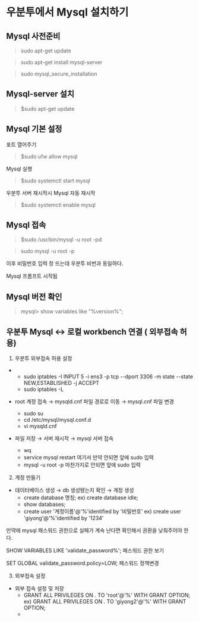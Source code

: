 # 우분투에서 Mysql 설치하기

## Mysql 사전준비
>sudo apt-get update

>sudo apt-get install mysql-server

>sudo mysql_secure_installation

## Mysql-server 설치
> $sudo apt-get update

## Mysql 기본 설정
포트 열어주기
> $sudo ufw allow mysql

Mysql 실행
> $sudo systemctl start mysql

우분투 서버 재시작시 Mysql 자동 재시작
> $sudo systemctl enable mysql

## Mysql 접속
> $sudo /usr/bin/mysql -u root -pd
 
>sudo mysql -u root -p

이후 비밀번호 입력 창 뜨는데 우분투 비번과 동일하다.

Mysql 프롬프트 시작됨

## Mysql 버전 확인
> mysql> show variables like "%version%";

## 우분투 Mysql <-> 로컬 workbench 연결 ( 외부접속 허용)
1. 우분투 외부접속 허용 설정
- 
  - sudo iptables -I INPUT 5 -i ens3 -p tcp --dport 3306 -m state --state NEW,ESTABLISHED -j ACCEPT
  - sudo iptables -L  

- root 계정 접속 → mysqld.cnf 파일 경로로 이동 → mysql.cnf 파일 변경
  - sudo su
  - cd /etc/mysql/mysql.conf.d
  - vi mysqld.cnf
- 파일 저장 → 서버 재시작 → mysql 서버 접속
  - wq
  - service mysql restart  여기서 만약 안되면 앞에 sudo 입력
  - mysql -u root -p  마찬가지로 안되면 앞에 sudo 입력 

2. 계정 만들기
- 데이터베이스 생성 → db 생성됐는지 확인 → 계정 생성
  - create database 명칭;   ex) create database idle;
  - show databases;
  - create user '계정이름'@'%'identified by '비밀번호'   ex) create user 'giyong'@'%'identified by '1234'

만약에 mysql 패스워드 권한으로 실패가 계속 난다면 확인해서 권환을 낮춰주어야 한다.

SHOW VARIABLES LIKE 'validate_password%';     패스워드 권한 보기

SET GLOBAL validate_password.policy=LOW;  패스워드 정책변경

3. 외부접속 설정
- 외부 접속 설정 및 저장
  - GRANT ALL PRIVILEGES ON *.* TO 'root'@'%' WITH GRANT OPTION;   ex) GRANT ALL PRIVILEGES ON *.* TO 'giyong2'@'%' WITH GRANT OPTION;
  - 
